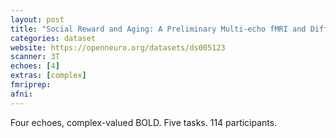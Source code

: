 ```yaml
---
layout: post
title: "Social Reward and Aging: A Preliminary Multi-echo fMRI and Diffusion Dataset"
categories: dataset
website: https://openneuro.org/datasets/ds005123
scanner: 3T
echoes: [4]
extras: [complex]
fmriprep:
afni:
---
```


Four echoes, complex-valued BOLD. Five tasks. 114 participants.

